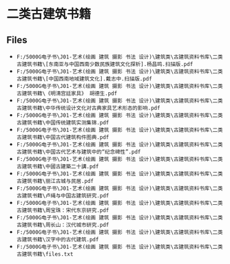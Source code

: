 # 二类古建筑书籍

## Files

- `F:/5000G电子书\J01-艺术(绘画 建筑 摄影 书法 设计)\建筑类\古建筑资料书库\二类古建筑书籍\[东南亚与中国西南少数民族建筑文化探析].杨昌鸣.扫描版.pdf`
- `F:/5000G电子书\J01-艺术(绘画 建筑 摄影 书法 设计)\建筑类\古建筑资料书库\二类古建筑书籍\[中国西南地域建筑文化].戴志中.扫描版.pdf`
- `F:/5000G电子书\J01-艺术(绘画 建筑 摄影 书法 设计)\建筑类\古建筑资料书库\二类古建筑书籍\《明清宫廷家具》 胡德生.pdf`
- `F:/5000G电子书\J01-艺术(绘画 建筑 摄影 书法 设计)\建筑类\古建筑资料书库\二类古建筑书籍\中华传统设计文化对古典家具艺术形态的影响.pdf`
- `F:/5000G电子书\J01-艺术(绘画 建筑 摄影 书法 设计)\建筑类\古建筑资料书库\二类古建筑书籍\中国传统建筑实测集锦.pdf`
- `F:/5000G电子书\J01-艺术(绘画 建筑 摄影 书法 设计)\建筑类\古建筑资料书库\二类古建筑书籍\中国古代建筑构件图典.pdf`
- `F:/5000G电子书\J01-艺术(绘画 建筑 摄影 书法 设计)\建筑类\古建筑资料书库\二类古建筑书籍\中国古代艺术与建筑中的“纪念碑性”.pdf`
- `F:/5000G电子书\J01-艺术(绘画 建筑 摄影 书法 设计)\建筑类\古建筑资料书库\二类古建筑书籍\中國古建築二十講.pdf`
- `F:/5000G电子书\J01-艺术(绘画 建筑 摄影 书法 设计)\建筑类\古建筑资料书库\二类古建筑书籍\丽江古城与民居.pdf`
- `F:/5000G电子书\J01-艺术(绘画 建筑 摄影 书法 设计)\建筑类\古建筑资料书库\二类古建筑书籍\卢绳与中国古建筑研究.pdf`
- `F:/5000G电子书\J01-艺术(绘画 建筑 摄影 书法 设计)\建筑类\古建筑资料书库\二类古建筑书籍\周宝珠：宋代东京研究.pdf`
- `F:/5000G电子书\J01-艺术(绘画 建筑 摄影 书法 设计)\建筑类\古建筑资料书库\二类古建筑书籍\周长山：汉代城市研究.pdf`
- `F:/5000G电子书\J01-艺术(绘画 建筑 摄影 书法 设计)\建筑类\古建筑资料书库\二类古建筑书籍\汉字中的古代建筑.pdf`
- `F:/5000G电子书\J01-艺术(绘画 建筑 摄影 书法 设计)\建筑类\古建筑资料书库\二类古建筑书籍\files.txt`
